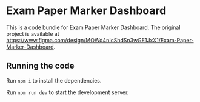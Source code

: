 
  # Exam Paper Marker Dashboard

  This is a code bundle for Exam Paper Marker Dashboard. The original project is available at https://www.figma.com/design/MOWd4nIcShdSn3wGE1JxX1/Exam-Paper-Marker-Dashboard.

  ## Running the code

  Run `npm i` to install the dependencies.

  Run `npm run dev` to start the development server.
  